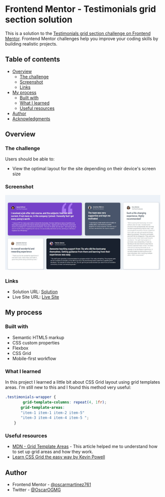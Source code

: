 # Frontend Mentor - Testimonials grid section solution

This is a solution to the [Testimonials grid section challenge on Frontend Mentor](https://www.frontendmentor.io/challenges/testimonials-grid-section-Nnw6J7Un7). Frontend Mentor challenges help you improve your coding skills by building realistic projects. 

## Table of contents

- [Overview](#overview)
  - [The challenge](#the-challenge)
  - [Screenshot](#screenshot)
  - [Links](#links)
- [My process](#my-process)
  - [Built with](#built-with)
  - [What I learned](#what-i-learned)
  - [Useful resources](#useful-resources)
- [Author](#author)
- [Acknowledgments](#acknowledgments)


## Overview

### The challenge

Users should be able to:

- View the optimal layout for the site depending on their device's screen size

### Screenshot

![](./screenshot.jpg)

### Links

- Solution URL: [Solution](https://www.frontendmentor.io/solutions/testimonial-section-using-css-grid-rJGSBrKG5)
- Live Site URL: [Live Site](https://oscarmartinez761.github.io/testimonial-grid-section/)

## My process

### Built with

- Semantic HTML5 markup
- CSS custom properties
- Flexbox
- CSS Grid
- Mobile-first workflow

### What I learned

In this project I learned a little bit about CSS Grid layout using grid templates areas. I'm still new to this and I found this method very useful:

```css
.testimonials-wrapper {
        grid-template-columns: repeat(4, 1fr);
       grid-template-areas: 
       "item-1 item-1 item-2 item-5"
       "item-3 item-4 item-4 item-5 ";
    }
```


### Useful resources

- [MDN - Grid Template Areas](https://developer.mozilla.org/es/docs/Web/CSS/grid-template-areas) - This article helped me to understand how to set up grid areas and how they work. 
- [Learn CSS Grid the easy way by Kevin Powell](https://www.youtube.com/watch?v=rg7Fvvl3taU&ab_channel=KevinPowell) 

## Author


- Frontend Mentor - [@oscarmartinez761](https://www.frontendmentor.io/profile/oscarmartinez761)
- Twitter - [@OscarOGMG](https://twitter.com/OscarOGMG)


